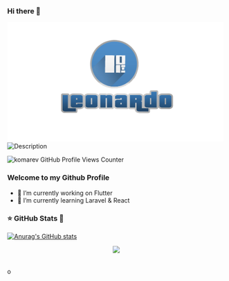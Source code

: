 ### Hi there 👋

<img src="./images/logo_leo.png" width="500">

<!--<div align="center">-->
<img src="https://readme-typing-svg.herokuapp.com?color=%236FDA44&size=32&center=true&vCenter=true&width=600&height=50&lines=Prénom:+Leonardo;Nom:+Rakotondramanana;..." alt="Description" />

![komarev GitHub Profile Views Counter](https://komarev.com/ghpvc/?username=leorak98&color=blue&style=flat-square)

<!--[![GitHub followers](https://img.shields.io/github/followers/leorak98.svg?style=social&label=Followers)](https://github.com/schorio?tab=followers)-->

<!--</div>-->

### Welcome to my Github Profile
- 🔭 I’m currently working on Flutter
- 🌱 I’m currently learning Laravel & React

<!-- (https://komarev.com/ghpvc) -->
<!--
**leorak98/leorak98** is a ✨ _special_ ✨ repository because its `README.md` (this file) appears on your GitHub profile.

Here are some ideas to get you started:

- 🔭 I’m currently working on ...
- 🌱 I’m currently learning ...
- 👯 I’m looking to collaborate on ...
- 🤔 I’m looking for help with ...
- 💬 Ask me about ...
- 📫 How to reach me: ...
- 😄 Pronouns: ...
- ⚡ Fun fact: ...
-->

### ⭐ GitHub Stats 🙈

[![Anurag's GitHub stats](https://github-readme-stats.vercel.app/api?username=leorak98&show_icons=true&hide_border=false&title_color=3B1F94f&icon_color=FFE500&bg_color=09131B&text_color=ffffff&border_color=0c1a25)](https://github.com/anuraghazra/github-readme-stats)

 <p align="center">
<!--   <img height="50%" width="auto" src ="https://github-readme-stats.vercel.app/api?username=LucaZH&show_icons=true&count_private=true&theme=darcula&hide_border=true&hide=issues,contribs&bg_color=00000000"> -->
<!--   <img height="50%" width="auto" src ="https://github-readme-stats.vercel.app/api/top-langs/?username=LucaZH&layout=compact&hide_border=true&theme=darcula&bg_color=00000000&langs_count=6&hide=scss,jupyter%20notebook,tex,css,php&exclude_repo=Pacman-AI"> -->
  <img src ="https://github-readme-streak-stats.herokuapp.com?user=leorak98&theme=darcula&hide_border=true&background=FFFFFF00">
  <br>
  <br>
</p>o
<!-- ### 💬 Top Languages

<img src="https://github-readme-stats.vercel.app/api/top-langs?username=leorak98&show_icons=true&locale=en&layout=compact&theme=chartreuse-dark&include_all_commits=true" alt="">-->

### 📞 Contact Me

<a href="mailto:leonardorak98@gmail.com" target="_blank"><img src="https://img.shields.io/badge/Gmail-D14836?&style=flat-square&logo=gmail&logoColor=white" alt="Gmail"></a>
<a href="https://www.linkedin.com/in/leonardo-rakotondramanana-21489820b/" target="_blank"><img src="https://img.shields.io/badge/LinkedIn-%230077B5.svg?&style=flat-square&logo=linkedin&logoColor=white" alt="LinkedIn"></a>
<a href="https://www.facebook.com/leonardo.rakotondramanana" target="_blank"><img src="https://img.shields.io/badge/Facebook-%231877F2.svg?&style=flat-square&logo=facebook&logoColor=white" alt="Facebook"></a>
<a href="https://www.instagram.com/leonardo.rakotondramanana/" target="_blank"><img src="https://img.shields.io/badge/Instagram-%23E4405F.svg?&style=flat-square&logo=instagram&logoColor=white" alt="Instagram"></a>
<a href="https://wa/me/261328662185" target="_blank"><img src="https://img.shields.io/badge/WhatsApp-25D366?&style=flat-square&logo=whatsapp&logoColor=white" alt="Gmail"></a>
